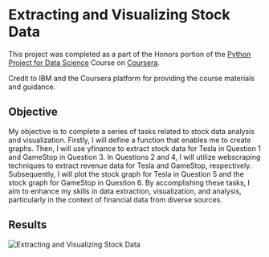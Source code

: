 
# Extracting and Visualizing Stock Data

This project was completed as a part of the Honors portion of the [Python Project for Data Science](https://www.coursera.org/learn/python-project-for-data-science) Course on [Coursera](https://www.coursera.org/).

Credit to IBM and the Coursera platform for providing the course materials and guidance.

## Objective

My objective is to complete a series of tasks related to stock data analysis and visualization. Firstly, I will define a function that enables me to create graphs. Then, I will use yfinance to extract stock data for Tesla in Question 1 and GameStop in Question 3. In Questions 2 and 4, I will utilize webscraping techniques to extract revenue data for Tesla and GameStop, respectively. Subsequently, I will plot the stock graph for Tesla in Question 5 and the stock graph for GameStop in Question 6. By accomplishing these tasks, I aim to enhance my skills in data extraction, visualization, and analysis, particularly in the context of financial data from diverse sources.
## Results

![Extracting and Visualizing Stock Data](https://blogger.googleusercontent.com/img/b/R29vZ2xl/AVvXsEhq-jDvN7BLyYBdzdyT4aLz40d_U3OGobqSdogElmidn1qdlwpkapSs5Etr4TcCOfzSX9WxpjIrBOv0wA68LwqK--OiB25JprTMcxJkqGpNc8ryFJkBlVfdJBSfn7wa03md9RyflTqLnkTa9WFyiohoOJKBwfJ0yHPSyagouHfkIyso5Im8tocGI_hU9aw/s1600/extracting-and-visualizing-stock-data.png)